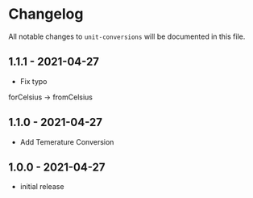 # Changelog

All notable changes to `unit-conversions` will be documented in this file.
## 1.1.1 - 2021-04-27
-  Fix typo

forCelsius -> fromCelsius
## 1.1.0 - 2021-04-27
- Add Temerature Conversion

## 1.0.0 - 2021-04-27
- initial release
